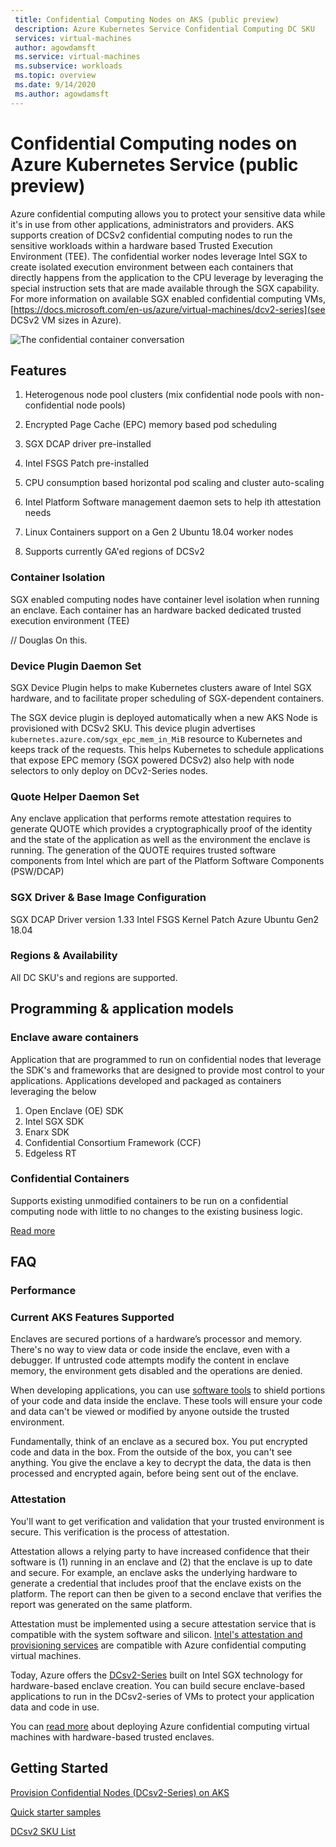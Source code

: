 ```yaml
---
 title: Confidential Computing Nodes on AKS (public preview)
 description: Azure Kubernetes Service Confidential Computing DC SKU
 services: virtual-machines
 author: agowdamsft
 ms.service: virtual-machines
 ms.subservice: workloads
 ms.topic: overview
 ms.date: 9/14/2020
 ms.author: agowdamsft
---
```


# Confidential Computing nodes on Azure Kubernetes Service (public preview)

Azure confidential computing allows you to protect your sensitive data while it's in use from other applications, administrators and providers. AKS supports creation of DCSv2 confidential computing nodes to run the sensitive workloads within a hardware based Trusted Execution Environment (TEE). The confidential worker nodes leverage Intel SGX to create isolated execution environment between each containers that directly happens from the application  to the CPU leverage by leveraging the special instruction sets that are made available through the SGX capability. For more information on available SGX enabled confidential computing VMs, [https://docs.microsoft.com/en-us/azure/virtual-machines/dcv2-series](see DCSv2 VM sizes in Azure).


![The confidential container conversation](./media/sgxaksnode.jpg)

## Features

1. Heterogenous node pool clusters (mix confidential node pools with non-confidential node pools)

1. Encrypted Page Cache (EPC) memory based pod scheduling

1. SGX DCAP driver pre-installed

1. Intel FSGS Patch pre-installed

1. CPU consumption based horizontal pod scaling and cluster auto-scaling

1. Intel Platform Software management daemon sets to help ith attestation needs

1. Linux Containers support on a Gen 2 Ubuntu 18.04 worker nodes

1. Supports currently GA'ed regions of DCSv2  

### Container Isolation

SGX enabled computing nodes have container level isolation when running an enclave. Each container has an hardware backed dedicated trusted execution environment (TEE)

 // Douglas On this.

### Device Plugin Daemon Set

SGX Device Plugin helps to make Kubernetes clusters aware of Intel SGX hardware, and to facilitate proper scheduling of SGX-dependent containers.

The SGX device plugin is deployed automatically when a new AKS Node is provisioned with DCSv2 SKU. This device plugin advertises `kubernetes.azure.com/sgx_epc_mem_in_MiB` resource to Kubernetes and keeps track of the requests. This helps Kubernetes to schedule applications that expose EPC memory (SGX powered DCSv2) also help with node selectors to only deploy on DCv2-Series nodes.

### Quote Helper Daemon Set

Any enclave application that performs remote attestation requires to generate QUOTE which provides a cryptographically proof of the identity and the state of the application as well as the environment the enclave is running. The generation of the QUOTE requires trusted software components from Intel which are part of the Platform Software Components (PSW/DCAP)


### SGX Driver & Base Image Configuration
SGX DCAP Driver version 1.33
Intel FSGS Kernel Patch
Azure Ubuntu Gen2 18.04

### Regions & Availability

All DC SKU's and regions are supported.

## Programming & application models

### Enclave aware containers

Application that are programmed to run on confidential nodes that leverage the SDK's and frameworks that are designed to provide most control to your applications. Applications developed and packaged as containers leveraging the below

1. Open Enclave (OE) SDK​
2. Intel SGX SDK​
3. Enarx SDK​
4. Confidential Consortium Framework (CCF)​
5. Edgeless RT

### Confidential Containers

Supports existing unmodified containers to be run on a confidential computing node with little to no changes to the existing business logic.

[Read more](confidential-containers.md)

## FAQ

### Performance

### Current AKS Features Supported

Enclaves are secured portions of a hardware’s processor and memory. There's no way to view data or code inside the enclave, even with a debugger. If untrusted code attempts modify the content in enclave memory, the environment gets disabled and the operations are denied.

When developing applications, you can use [software tools](#oe-sdk) to shield portions of your code and data inside the enclave. These tools will ensure your code and data can't be viewed or modified by anyone outside the trusted environment. 

Fundamentally, think of an enclave as a secured box. You put encrypted code and data in the box. From the outside of the box, you can't see anything. You give the enclave a key to decrypt the data, the data is then processed and encrypted again, before being sent out of the enclave.

### Attestation

You'll want to get verification and validation that your trusted environment is secure. This verification is the process of attestation. 

Attestation allows a relying party to have increased confidence that their software is (1) running in an enclave and (2) that the enclave is up to date and secure. For example, an enclave asks the underlying hardware to generate a credential that includes proof that the enclave exists on the platform. The report can then be given to a second enclave that verifies the report was generated on the same platform.

Attestation must be implemented using a secure attestation service that is compatible with the system software and silicon. [Intel's attestation and provisioning services](https://software.intel.com/sgx/attestation-services) are compatible with Azure confidential computing virtual machines.

Today, Azure offers the [DCsv2-Series](https://docs.microsoft.com/azure/virtual-machines/dcv2-series) built on Intel SGX technology for hardware-based enclave creation. You can build secure enclave-based applications to run in the DCsv2-series of VMs to protect your application data and code in use. 

You can [read more](virtual-machine-solutions.md) about deploying Azure confidential computing virtual machines with hardware-based trusted enclaves.

## Getting Started

[Provision Confidential Nodes (DCsv2-Series) on AKS](confidential-nodes-aks-getstarted.md)

[Quick starter samples](https://github.com/Azure-Samples)

[DCsv2 SKU List](https://docs.microsoft.com/en-us/azure/virtual-machines/dcv2-series)
